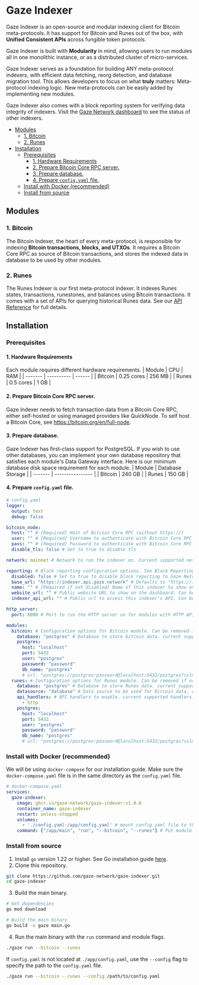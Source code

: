 <!-- omit from toc -->
# Gaze Indexer
Gaze Indexer is an open-source and modular indexing client for Bitcoin meta-protocols. It has support for Bitcoin and Runes out of the box, with **Unified Consistent APIs** across fungible token protocols.

Gaze Indexer is built with **Modularity** in mind, allowing users to run modules all in one monolithic instance, or as a distributed cluster of micro-services.

Gaze Indexer serves as a foundation for building ANY meta-protocol indexers, with efficient data fetching, reorg detection, and database migration tool. 
This allows developers to focus on what **truly** matters: Meta-protocol indexing logic. New meta-protocols can be easily added by implementing new modules.

Gaze Indexer also comes with a block reporting system for verifying data integrity of indexers. Visit the [Gaze Network dashboard](https://dash.gaze.network) to see the status of other indexers.

- [Modules](#modules)
  - [1. Bitcoin](#1-bitcoin)
  - [2. Runes](#2-runes)
- [Installation](#installation)
  - [Prerequisites](#prerequisites)
    - [1. Hardware Requirements](#1-hardware-requirements)
    - [2. Prepare Bitcoin Core RPC server.](#2-prepare-bitcoin-core-rpc-server)
    - [3. Prepare database.](#3-prepare-database)
    - [4. Prepare `config.yaml` file.](#4-prepare-configyaml-file)
  - [Install with Docker (recommended)](#install-with-docker-recommended)
  - [Install from source](#install-from-source)

## Modules
### 1. Bitcoin
The Bitcoin Indexer, the heart of every meta-protocol, is responsible for indexing **Bitcoin transactions, blocks, and UTXOs**. It requires a Bitcoin Core RPC as source of Bitcoin transactions, 
and stores the indexed data in database to be used by other modules.

### 2. Runes
The Runes Indexer is our first meta-protocol indexer. It indexes Runes states, transactions, runestones, and balances using Bitcoin transactions.
It comes with a set of APIs for querying historical Runes data. See our [API Reference](https://documenter.getpostman.com/view/28396285/2sA3Bn7Cxr) for full details.

## Installation
### Prerequisites
#### 1. Hardware Requirements
Each module requires different hardware requirements.
| Module  | CPU        | RAM    |
| ------- | ---------- | ------ |
| Bitcoin | 0.25 cores | 256 MB |
| Runes   | 0.5 cores  | 1 GB   |

#### 2. Prepare Bitcoin Core RPC server.  
Gaze Indexer needs to fetch transaction data from a Bitcoin Core RPC, either self-hosted or using managed providers like QuickNode.
To self host a Bitcoin Core, see https://bitcoin.org/en/full-node.

#### 3. Prepare database.
Gaze Indexer has first-class support for PostgreSQL. If you wish to use other databases, you can implement your own database repository that satisfies each module's Data Gateway interface.
Here is our minimum database disk space requirement for each module.
| Module  | Database Storage |
| ------- | ---------------- |
| Bitcoin | 240 GB           |
| Runes   | 150 GB           |

#### 4. Prepare `config.yaml` file.
```yaml
# config.yaml
logger:
  output: text
  debug: false

bitcoin_node:
  host: "" # [Required] Host of Bitcoin Core RPC (without https://)
  user: "" # [Required] Username to authenticate with Bitcoin Core RPC
  pass: "" # [Required] Password to authenticate with Bitcoin Core RPC
  disable_tls: false # Set to true to disable tls

network: mainnet # Network to run the indexer on. Current supported networks: "mainnet" | "testnet"

reporting: # Block reporting configuration options. See Block Reporting section for more details.
  disabled: false # Set to true to disable block reporting to Gaze Network. Default is false.
  base_url: "https://indexer.api.gaze.network" # Defaults to "https://indexer.api.gaze.network" if left empty
  name: "" # [Required if not disabled] Name of this indexer to show on the Gaze Network dashboard
  website_url: "" # Public website URL to show on the dashboard. Can be left empty.
  indexer_api_url: "" # Public url to access this indexer's API. Can be left empty if you want to keep your indexer private.

http_server:
  port: 8080 # Port to run the HTTP server on for modules with HTTP API handlers.

modules:
  bitcoin: # Configuration options for Bitcoin module. Can be removed if not used.
    database: "postgres" # Database to store bitcoin data. current supported databases: "postgres"
    postgres:
      host: "localhost"
      port: 5432
      user: "postgres"
      password: "password"
      db_name: "postgres"
      # url: "postgres://postgres:password@localhost:5432/postgres?sslmode=prefer" # [Optional] This will override other database credentials above.
  runes: # Configuration options for Runes module. Can be removed if not used.
    database: "postgres" # Database to store Runes data. current supported databases: "postgres"
    datasource: "database" # Data source to be used for Bitcoin data. current supported data sources: "bitcoin-node" | "database". If "database" is used, it will use the database config in bitcoin module as datasource.
    api_handlers: # API handlers to enable. current supported handlers: "http"
      - http
    postgres:
      host: "localhost"
      port: 5432
      user: "postgres"
      password: "password"
      db_name: "postgres"
      # url: "postgres://postgres:password@localhost:5432/postgres?sslmode=prefer" # [Optional] This will override other database credentials above.
```

### Install with Docker (recommended)
We will be using `docker-compose` for our installation guide. Make sure the `docker-compose.yaml` file is in the same directory as the `config.yaml` file.
```yaml
# docker-compose.yaml
services:
  gaze-indexer:
    image: ghcr.io/gaze-network/gaze-indexer:v1.0.0
    container_name: gaze-indexer
    restart: unless-stopped
    volumes:
      - './config.yaml:/app/config.yaml' # mount config.yaml file to the container as "/app/config.yaml"
    command: ["/app/main", "run", "--bitcoin", "--runes"] # Put module flags after "run" commands to select which modules to run.
```

### Install from source
1. Install `go` version 1.22 or higher. See Go installation guide [here](https://go.dev/doc/install). 
2. Clone this repository.
```bash
git clone https://github.com/gaze-network/gaze-indexer.git
cd gaze-indexer
```
3. Build the main binary.
```bash
# Get dependencies
go mod download

# Build the main binary
go build -o gaze main.go
```
4. Run the main binary with the `run` command and module flags.
```bash
./gaze run --bitcoin --runes
```
If `config.yaml` is not located at `./app/config.yaml`, use the `--config` flag to specify the path to the `config.yaml` file.
```bash
./gaze run --bitcoin --runes --config /path/to/config.yaml
```
